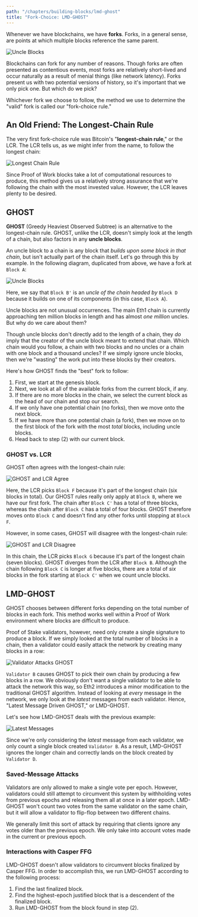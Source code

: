 ```yaml
---
path: "/chapters/building-blocks/lmd-ghost"
title: "Fork-Choice: LMD-GHOST"
---
```


Whenever we have blockchains, we have **forks**. Forks, in a general sense, are points at which multiple blocks reference the same parent.

![Uncle Blocks](./images/lmd-ghost/uncle-blocks.png)

Blockchains can fork for any number of reasons. Though forks are often presented as contentious events, most forks are relatively short-lived and occur naturally as a result of menial things (like network latency). Forks present us with two potential versions of history, so it's important that we only pick one. But which do we pick?

Whichever fork we choose to follow, the method we use to determine the "valid" fork is called our "fork-choice rule."

## An Old Friend: The Longest-Chain Rule
The very first fork-choice rule was Bitcoin's "**longest-chain rule**," or the LCR. The LCR tells us, as we might infer from the name, to follow the longest chain:

![Longest Chain Rule](./images/lmd-ghost/lcr.png)

Since Proof of Work blocks take a lot of computational resources to produce, this method gives us a relatively strong assurance that we're following the chain with the most invested value. However, the LCR leaves plenty to be desired.

## GHOST
**GHOST** (Greedy Heaviest Observed Subtree) is an alternative to the longest-chain rule. GHOST, unlike the LCR, doesn't simply look at the length of a chain, but also factors in any **uncle blocks**.

An uncle block to a chain is any block that *builds upon some block in that chain*, but isn't actually part of the chain itself. Let's go through this by example. In the following diagram, duplicated from above, we have a fork at `Block A`:

![Uncle Blocks](./images/lmd-ghost/uncle-blocks.png)

Here, we say that `Block B'` is an *uncle of the chain headed by* `Block D` because it builds on one of its components (in this case, `Block A`).

Uncle blocks are not unusual occurrences. The main Eth1 chain is currently approaching ten million blocks in length and has almost *one million* uncles. But why do we care about them?

Though uncle blocks don't directly add to the length of a chain, they *do* imply that the creator of the uncle block meant to extend that chain. Which chain would you follow, a chain with two blocks and no uncles or a chain with one block and a thousand uncles? If we simply ignore uncle blocks, then we're "wasting" the work put into these blocks by their creators. 

Here's how GHOST finds the "best" fork to follow:

1. First, we start at the genesis block.
2. Next, we look at all of the available forks from the current block, if any.
3. If there are no more blocks in the chain, we select the current block as the head of our chain and stop our search.
4. If we only have one potential chain (no forks), then we move onto the next block.
5. If we have more than one potential chain (a fork), then we move on to the first block of the fork with the most *total* blocks, including uncle blocks.
4. Head back to step (2) with our current block.

### GHOST vs. LCR
GHOST often agrees with the longest-chain rule:

![GHOST and LCR Agree](./images/lmd-ghost/lcr-ghost-agree.png)

Here, the LCR picks `Block F` because it's part of the longest chain (six blocks in total). Our GHOST rules really only apply at `Block B`, where we have our first fork. The chain after `Block C'` has a total of three blocks, whereas the chain after `Block C` has a total of four blocks. GHOST therefore moves onto `Block C` and doesn't find any other forks until stopping at `Block F`.

However, in some cases, GHOST will disagree with the longest-chain rule: 

![GHOST and LCR Disagree](./images/lmd-ghost/lcr-ghost-disagree.png)

In this chain, the LCR picks `Block G` because it's part of the longest chain (seven blocks). GHOST diverges from the LCR after `Block B`. Although the chain following `Block C` is longer at five blocks, there are a total of *six* blocks in the fork starting at `Block C'` when we count uncle blocks.

## LMD-GHOST
GHOST chooses between different forks depending on the total number of blocks in each fork. This method works well within a Proof of Work environment where blocks are difficult to produce.

Proof of Stake validators, however, need only create a single signature to produce a block. If we simply looked at the total number of blocks in a chain, then a validator could easily attack the network by creating many blocks in a row:

![Validator Attacks GHOST](./images/lmd-ghost/validator-attacks-ghost.png)

`Validator B` causes GHOST to pick their own chain by producing a few blocks in a row. We obviously don't want a single validator to be able to attack the network this way, so Eth2 introduces a minor modification to the traditional GHOST algorithm. Instead of looking at *every* message in the network, we only look at the *latest* messages from each validator. Hence, "Latest Message Driven GHOST," or LMD-GHOST.

Let's see how LMD-GHOST deals with the previous example:

![Latest Messages](./images/lmd-ghost/lmd-ghost-messages.png)

Since we're only considering the *latest* message from each validator, we only count a single block created `Validator B`. As a result, LMD-GHOST ignores the longer chain and correctly lands on the block created by `Validator D`.

### Saved-Message Attacks
Validators are only allowed to make a single vote per epoch. However, validators could still attempt to circumvent this system by withholding votes from previous epochs and releasing them all at once in a later epoch. LMD-GHOST won't count two votes from the same validator on the same chain, but it will allow a validator to flip-flop between two different chains.

We generally limit this sort of attack by requiring that clients ignore any votes older than the previous epoch. We only take into account votes made in the current or previous epoch. 

### Interactions with Casper FFG
LMD-GHOST doesn't allow validators to circumvent blocks finalized by Casper FFG. In order to accomplish this, we run LMD-GHOST according to the following process:

1. Find the last finalized block.
2. Find the highest-epoch justified block that is a descendent of the finalized block.
3. Run LMD-GHOST from the block found in step (2).

